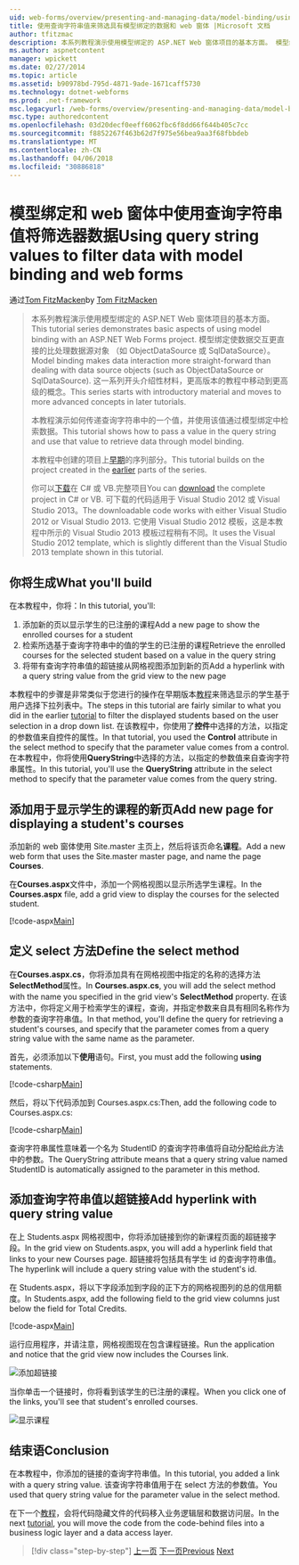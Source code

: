```yaml
---
uid: web-forms/overview/presenting-and-managing-data/model-binding/using-query-string-values-to-retrieve-data
title: 使用查询字符串值来筛选具有模型绑定的数据和 web 窗体 |Microsoft 文档
author: tfitzmac
description: 本系列教程演示使用模型绑定的 ASP.NET Web 窗体项目的基本方面。 模型绑定使数据交互详细直接-...
ms.author: aspnetcontent
manager: wpickett
ms.date: 02/27/2014
ms.topic: article
ms.assetid: b90978bd-795d-4871-9ade-1671caff5730
ms.technology: dotnet-webforms
ms.prod: .net-framework
msc.legacyurl: /web-forms/overview/presenting-and-managing-data/model-binding/using-query-string-values-to-retrieve-data
msc.type: authoredcontent
ms.openlocfilehash: 03d20decf0eeff6062fbc6f8dd66f644b405c7cc
ms.sourcegitcommit: f8852267f463b62d7f975e56bea9aa3f68fbbdeb
ms.translationtype: MT
ms.contentlocale: zh-CN
ms.lasthandoff: 04/06/2018
ms.locfileid: "30886818"
---
```

<a name="using-query-string-values-to-filter-data-with-model-binding-and-web-forms"></a><span data-ttu-id="3ebf7-104">模型绑定和 web 窗体中使用查询字符串值将筛选器数据</span><span class="sxs-lookup"><span data-stu-id="3ebf7-104">Using query string values to filter data with model binding and web forms</span></span>
====================
<span data-ttu-id="3ebf7-105">通过[Tom FitzMacken](https://github.com/tfitzmac)</span><span class="sxs-lookup"><span data-stu-id="3ebf7-105">by [Tom FitzMacken](https://github.com/tfitzmac)</span></span>

> <span data-ttu-id="3ebf7-106">本系列教程演示使用模型绑定的 ASP.NET Web 窗体项目的基本方面。</span><span class="sxs-lookup"><span data-stu-id="3ebf7-106">This tutorial series demonstrates basic aspects of using model binding with an ASP.NET Web Forms project.</span></span> <span data-ttu-id="3ebf7-107">模型绑定使数据交互更直接的比处理数据源对象 （如 ObjectDataSource 或 SqlDataSource）。</span><span class="sxs-lookup"><span data-stu-id="3ebf7-107">Model binding makes data interaction more straight-forward than dealing with data source objects (such as ObjectDataSource or SqlDataSource).</span></span> <span data-ttu-id="3ebf7-108">这一系列开头介绍性材料，更高版本的教程中移动到更高级的概念。</span><span class="sxs-lookup"><span data-stu-id="3ebf7-108">This series starts with introductory material and moves to more advanced concepts in later tutorials.</span></span>
> 
> <span data-ttu-id="3ebf7-109">本教程演示如何传递查询字符串中的一个值，并使用该值通过模型绑定中检索数据。</span><span class="sxs-lookup"><span data-stu-id="3ebf7-109">This tutorial shows how to pass a value in the query string and use that value to retrieve data through model binding.</span></span>
> 
> <span data-ttu-id="3ebf7-110">本教程中创建的项目上[早期](retrieving-data.md)的序列部分。</span><span class="sxs-lookup"><span data-stu-id="3ebf7-110">This tutorial builds on the project created in the [earlier](retrieving-data.md) parts of the series.</span></span>
> 
> <span data-ttu-id="3ebf7-111">你可以[下载](https://go.microsoft.com/fwlink/?LinkId=286116)在 C# 或 VB.完整项目</span><span class="sxs-lookup"><span data-stu-id="3ebf7-111">You can [download](https://go.microsoft.com/fwlink/?LinkId=286116) the complete project in C# or VB.</span></span> <span data-ttu-id="3ebf7-112">可下载的代码适用于 Visual Studio 2012 或 Visual Studio 2013。</span><span class="sxs-lookup"><span data-stu-id="3ebf7-112">The downloadable code works with either Visual Studio 2012 or Visual Studio 2013.</span></span> <span data-ttu-id="3ebf7-113">它使用 Visual Studio 2012 模板，这是本教程中所示的 Visual Studio 2013 模板过程稍有不同。</span><span class="sxs-lookup"><span data-stu-id="3ebf7-113">It uses the Visual Studio 2012 template, which is slightly different than the Visual Studio 2013 template shown in this tutorial.</span></span>


## <a name="what-youll-build"></a><span data-ttu-id="3ebf7-114">你将生成</span><span class="sxs-lookup"><span data-stu-id="3ebf7-114">What you'll build</span></span>

<span data-ttu-id="3ebf7-115">在本教程中，你将：</span><span class="sxs-lookup"><span data-stu-id="3ebf7-115">In this tutorial, you'll:</span></span>

1. <span data-ttu-id="3ebf7-116">添加新的页以显示学生的已注册的课程</span><span class="sxs-lookup"><span data-stu-id="3ebf7-116">Add a new page to show the enrolled courses for a student</span></span>
2. <span data-ttu-id="3ebf7-117">检索所选基于查询字符串中的值的学生的已注册的课程</span><span class="sxs-lookup"><span data-stu-id="3ebf7-117">Retrieve the enrolled courses for the selected student based on a value in the query string</span></span>
3. <span data-ttu-id="3ebf7-118">将带有查询字符串值的超链接从网格视图添加到新的页</span><span class="sxs-lookup"><span data-stu-id="3ebf7-118">Add a hyperlink with a query string value from the grid view to the new page</span></span>

<span data-ttu-id="3ebf7-119">本教程中的步骤是非常类似于您进行的操作在早期版本[教程](sorting-paging-and-filtering-data.md)来筛选显示的学生基于用户选择下拉列表中。</span><span class="sxs-lookup"><span data-stu-id="3ebf7-119">The steps in this tutorial are fairly similar to what you did in the earlier [tutorial](sorting-paging-and-filtering-data.md) to filter the displayed students based on the user selection in a drop down list.</span></span> <span data-ttu-id="3ebf7-120">在该教程中，你使用了**控件**中选择的方法，以指定的参数值来自控件的属性。</span><span class="sxs-lookup"><span data-stu-id="3ebf7-120">In that tutorial, you used the **Control** attribute in the select method to specify that the parameter value comes from a control.</span></span> <span data-ttu-id="3ebf7-121">在本教程中，你将使用**QueryString**中选择的方法，以指定的参数值来自查询字符串属性。</span><span class="sxs-lookup"><span data-stu-id="3ebf7-121">In this tutorial, you'll use the **QueryString** attribute in the select method to specify that the parameter value comes from the query string.</span></span>

## <a name="add-new-page-for-displaying-a-students-courses"></a><span data-ttu-id="3ebf7-122">添加用于显示学生的课程的新页</span><span class="sxs-lookup"><span data-stu-id="3ebf7-122">Add new page for displaying a student's courses</span></span>

<span data-ttu-id="3ebf7-123">添加新的 web 窗体使用 Site.master 主页上，然后将该页命名**课程**。</span><span class="sxs-lookup"><span data-stu-id="3ebf7-123">Add a new web form that uses the Site.master master page, and name the page **Courses**.</span></span>

<span data-ttu-id="3ebf7-124">在**Courses.aspx**文件中，添加一个网格视图以显示所选学生课程。</span><span class="sxs-lookup"><span data-stu-id="3ebf7-124">In the **Courses.aspx** file, add a grid view to display the courses for the selected student.</span></span>

[!code-aspx[Main](using-query-string-values-to-retrieve-data/samples/sample1.aspx)]

## <a name="define-the-select-method"></a><span data-ttu-id="3ebf7-125">定义 select 方法</span><span class="sxs-lookup"><span data-stu-id="3ebf7-125">Define the select method</span></span>

<span data-ttu-id="3ebf7-126">在**Courses.aspx.cs**，你将添加具有在网格视图中指定的名称的选择方法**SelectMethod**属性。</span><span class="sxs-lookup"><span data-stu-id="3ebf7-126">In **Courses.aspx.cs**, you will add the select method with the name you specified in the grid view's **SelectMethod** property.</span></span> <span data-ttu-id="3ebf7-127">在该方法中，你将定义用于检索学生的课程，查询，并指定参数来自具有相同名称作为参数的查询字符串值。</span><span class="sxs-lookup"><span data-stu-id="3ebf7-127">In that method, you'll define the query for retrieving a student's courses, and specify that the parameter comes from a query string value with the same name as the parameter.</span></span>

<span data-ttu-id="3ebf7-128">首先，必须添加以下**使用**语句。</span><span class="sxs-lookup"><span data-stu-id="3ebf7-128">First, you must add the following **using** statements.</span></span>

[!code-csharp[Main](using-query-string-values-to-retrieve-data/samples/sample2.cs)]

<span data-ttu-id="3ebf7-129">然后，将以下代码添加到 Courses.aspx.cs:</span><span class="sxs-lookup"><span data-stu-id="3ebf7-129">Then, add the following code to Courses.aspx.cs:</span></span>

[!code-csharp[Main](using-query-string-values-to-retrieve-data/samples/sample3.cs)]

<span data-ttu-id="3ebf7-130">查询字符串属性意味着一个名为 StudentID 的查询字符串值将自动分配给此方法中的参数。</span><span class="sxs-lookup"><span data-stu-id="3ebf7-130">The QueryString attribute means that a query string value named StudentID is automatically assigned to the parameter in this method.</span></span>

## <a name="add-hyperlink-with-query-string-value"></a><span data-ttu-id="3ebf7-131">添加查询字符串值以超链接</span><span class="sxs-lookup"><span data-stu-id="3ebf7-131">Add hyperlink with query string value</span></span>

<span data-ttu-id="3ebf7-132">在上 Students.aspx 网格视图中，你将添加链接到你的新课程页面的超链接字段。</span><span class="sxs-lookup"><span data-stu-id="3ebf7-132">In the grid view on Students.aspx, you will add a hyperlink field that links to your new Courses page.</span></span> <span data-ttu-id="3ebf7-133">超链接将包括具有学生 id 的查询字符串值。</span><span class="sxs-lookup"><span data-stu-id="3ebf7-133">The hyperlink will include a query string value with the student's id.</span></span>

<span data-ttu-id="3ebf7-134">在 Students.aspx，将以下字段添加到字段的正下方的网格视图列的总的信用额度。</span><span class="sxs-lookup"><span data-stu-id="3ebf7-134">In Students.aspx, add the following field to the grid view columns just below the field for Total Credits.</span></span>

[!code-aspx[Main](using-query-string-values-to-retrieve-data/samples/sample4.aspx?highlight=7-8)]

<span data-ttu-id="3ebf7-135">运行应用程序，并请注意，网格视图现在包含课程链接。</span><span class="sxs-lookup"><span data-stu-id="3ebf7-135">Run the application and notice that the grid view now includes the Courses link.</span></span>

![添加超链接](using-query-string-values-to-retrieve-data/_static/image1.png)

<span data-ttu-id="3ebf7-137">当你单击一个链接时，你将看到该学生的已注册的课程。</span><span class="sxs-lookup"><span data-stu-id="3ebf7-137">When you click one of the links, you'll see that student's enrolled courses.</span></span>

![显示课程](using-query-string-values-to-retrieve-data/_static/image2.png)

## <a name="conclusion"></a><span data-ttu-id="3ebf7-139">结束语</span><span class="sxs-lookup"><span data-stu-id="3ebf7-139">Conclusion</span></span>

<span data-ttu-id="3ebf7-140">在本教程中，你添加的链接的查询字符串值。</span><span class="sxs-lookup"><span data-stu-id="3ebf7-140">In this tutorial, you added a link with a query string value.</span></span> <span data-ttu-id="3ebf7-141">该查询字符串值用于在 select 方法的参数值。</span><span class="sxs-lookup"><span data-stu-id="3ebf7-141">You used that query string value for the parameter value in the select method.</span></span>

<span data-ttu-id="3ebf7-142">在下一个[教程](adding-business-logic-layer.md)，会将代码隐藏文件的代码移入业务逻辑层和数据访问层。</span><span class="sxs-lookup"><span data-stu-id="3ebf7-142">In the next [tutorial](adding-business-logic-layer.md), you will move the code from the code-behind files into a business logic layer and a data access layer.</span></span>

> [!div class="step-by-step"]
> <span data-ttu-id="3ebf7-143">[上一页](integrating-jquery-ui.md)
> [下一页](adding-business-logic-layer.md)</span><span class="sxs-lookup"><span data-stu-id="3ebf7-143">[Previous](integrating-jquery-ui.md)
[Next](adding-business-logic-layer.md)</span></span>
